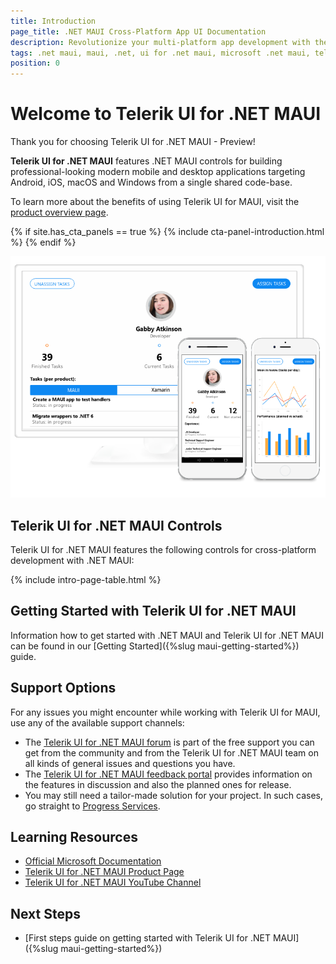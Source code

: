 ```yaml
---
title: Introduction
page_title: .NET MAUI Cross-Platform App UI Documentation
description: Revolutionize your multi-platform app development with the preview version of Telerik UI for .NET MAUI
tags: .net maui, maui, .net, ui for .net maui, microsoft .net maui, telerik ui for .net maui
position: 0
---
```


# Welcome to Telerik UI for .NET MAUI

Thank you for choosing Telerik UI for .NET MAUI - Preview!

**Telerik UI for .NET MAUI** features .NET MAUI controls for building professional-looking modern mobile and desktop applications targeting Android, iOS, macOS and Windows from a single shared code-base.

To learn more about the benefits of using Telerik UI for MAUI, visit the [product overview page](https://www.telerik.com/maui-ui).

{% if site.has_cta_panels == true %}
{% include cta-panel-introduction.html %}
{% endif %}

![Telerik UI for .NET MAUI](front-image.png)

## Telerik UI for .NET MAUI Controls

Telerik UI for .NET MAUI features the following controls for cross-platform development with .NET MAUI:

{% include intro-page-table.html  %}

## Getting Started with Telerik UI for .NET MAUI

Information how to get started with .NET MAUI and Telerik UI for .NET MAUI can be found in our [Getting Started]({%slug maui-getting-started%}) guide.

## Support Options

For any issues you might encounter while working with Telerik UI for MAUI, use any of the available support channels:

* The [Telerik UI for .NET MAUI forum](https://www.telerik.com/forums/maui) is part of the free support you can get from the community and from the Telerik UI for .NET MAUI team on all kinds of general issues and questions you have.
* The [Telerik UI for .NET MAUI feedback portal](https://feedback.telerik.com/maui) provides information on the features in discussion and also the planned ones for release.
* You may still need a tailor-made solution for your project. In such cases, go straight to [Progress Services](https://www.progress.com/services).

## Learning Resources

* [Official Microsoft Documentation](https://docs.microsoft.com/en-us/dotnet/maui)
* [Telerik UI for .NET MAUI Product Page](https://www.telerik.com/maui-ui)
* [Telerik UI for .NET MAUI YouTube Channel](https://www.youtube.com/playlist?list=PLvmaC-XMqeBZnCAEuEcW9LsUnfQm65B1N)

## Next Steps

* [First steps guide on getting started with Telerik UI for .NET MAUI]({%slug maui-getting-started%})